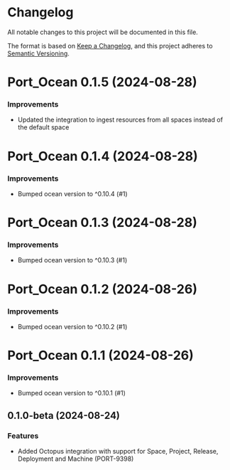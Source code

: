 # Changelog

All notable changes to this project will be documented in this file.

The format is based on [Keep a Changelog](https://keepachangelog.com/en/1.0.0/),
and this project adheres to [Semantic Versioning](https://semver.org/spec/v2.0.0.html).

<!-- towncrier release notes start -->

# Port_Ocean 0.1.5 (2024-08-28)

### Improvements

- Updated the integration to ingest resources from all spaces instead of the default space


# Port_Ocean 0.1.4 (2024-08-28)

### Improvements

- Bumped ocean version to ^0.10.4 (#1)


# Port_Ocean 0.1.3 (2024-08-28)

### Improvements

- Bumped ocean version to ^0.10.3 (#1)


# Port_Ocean 0.1.2 (2024-08-26)

### Improvements

- Bumped ocean version to ^0.10.2 (#1)


# Port_Ocean 0.1.1 (2024-08-26)

### Improvements

- Bumped ocean version to ^0.10.1 (#1)


## 0.1.0-beta (2024-08-24)

### Features

- Added Octopus integration with support for Space, Project, Release, Deployment and Machine (PORT-9398)


